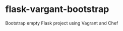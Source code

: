 flask-vargant-bootstrap
=======================

Bootstrap empty Flask project using Vagrant and Chef
